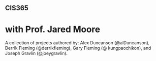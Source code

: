 <h2> CIS365 </h2>
<h1> with Prof. Jared Moore </h1>
<p> A collection of projects authored by: Alex Duncanson (@alDuncanson), Derrik Fleming (@derrikfleming), Gary Fleming (@
kungpaochikon), and Joseph Gravlin (@joeygravlin). </p>
